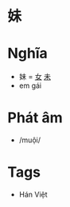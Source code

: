 # 妹

# Nghĩa
* 妹 = [女](女.md) [未](未.md)
* em gái

# Phát âm
* /muội/

# Tags
* Hán Việt

<script>window.HANZI_FIELD='妹';</script>
